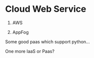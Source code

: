 # Cloud Web Service

1. AWS 

2. AppFog

Some good paas which support python...

One more IaaS or Paas?

